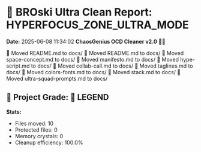 # 🧹 BROski Ultra Clean Report: HYPERFOCUS_ZONE_ULTRA_MODE
**Date:** 2025-06-08 11:34:02
**ChaosGenius OCD Cleaner v2.0** 🧠💜

📁 Moved README.md to docs/
📁 Moved README.md to docs/
📁 Moved space-concept.md to docs/
📁 Moved manifesto.md to docs/
📁 Moved hype-script.md to docs/
📁 Moved collab-call.md to docs/
📁 Moved taglines.md to docs/
📁 Moved colors-fonts.md to docs/
📁 Moved stack.md to docs/
📁 Moved ultra-squad-prompts.md to docs/

## 🧠 Project Grade: 💯 LEGEND
**Stats:**
- Files moved: 10
- Protected files: 0
- Memory crystals: 0
- Cleanup efficiency: 100.0%